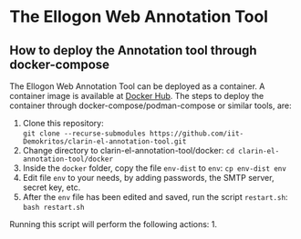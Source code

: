 # The Ellogon Web Annotation Tool
## How to deploy the Annotation tool through docker-compose
The Ellogon Web Annotation Tool can be deployed as a container. A container image is available at [Docker Hub](https://hub.docker.com/r/petasis/ellogon-web-annotation-tool).
The steps to deploy the container through docker-compose/podman-compose or similar tools, are:
1. Clone this repository:  
    `git clone --recurse-submodules https://github.com/iit-Demokritos/clarin-el-annotation-tool.git`
2. Change directory to clarin-el-annotation-tool/docker:
    `cd clarin-el-annotation-tool/docker`
3. Inside the `docker` folder, copy the file `env-dist` to `env`:
    `cp env-dist env`
4. Edit file `env` to your needs, by adding passwords, the SMTP server, secret key, etc.
5. After the `env` file has been edited and saved, run the script `restart.sh`:
    `bash restart.sh`

Running this script will perform the following actions:
1. 
